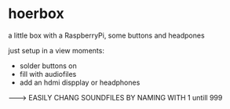 # hoerbox
a little box with a RaspberryPi, some buttons and headpones


just setup in a view moments:
- solder buttons on
- fill with audiofiles
- add an hdmi dispplay or headphones

---> EASILY CHANG SOUNDFILES BY NAMING WITH 1 untill 999
